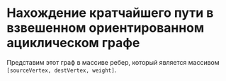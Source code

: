 # Нахождение кратчайшего пути в взвешенном ориентированном ациклическом графе

 Представим этот граф в массиве ребер, который является массивом `[sourceVertex, destVertex, weight]`.
